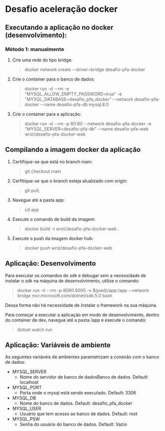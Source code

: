# Desafio aceleração docker

## Executando a aplicação no docker (desenvolvimento):

### Método 1: manualmente

1. Crie uma rede do tipo bridge:
    > docker network create --driver=bridge desafio-pfa-docker
2. Crie o container para o banco de dados:
    > docker run -d --rm -e "MYSQL_ALLOW_EMPTY_PASSWORD=true" -e "MYSQL_DATABASE=desafio_pfa_docker" --network desafio-pfa-docker --name desafio-pfa-db mysql:8.0
3. Crie o container para a aplicação:
    > docker run -d --rm -p 80:80 --network desafio-pfa-docker -e "MYSQL_SERVER=desafio-pfa-db" --name desafio-pfa-web wrst/desafio-pfa-docker-web

## Compilando a imagem docker da aplicação

1. Certifique-se que está no branch main:
    > git checkout main
2. Cerfitique-se que o branch esteja atualizado com origin:
    > git pull;
3. Navegue até a pasta app:
    > cd app
4. Execute o comando de build da imagem:
    > docker build -t wrst/desafio-pfa-docker-web .
5. Execute o push da imagem docker hub:
    > docker push wrst/desafio-pfa-docker-web

## Aplicação: Desenvolvimento

Para executar os comandos do sdk e debugar sem a necessidade de instalar o sdk na máquina de desenvolvimento, utilize o comando:

> docker run -it --rm -p 8080:5000 -v $(pwd)/app:/app --network bridge mcr.microsoft.com/dotnet/sdk:5.0 bash

Dessa forma não há necessidade de instalar o framework na sua máquina.

Para começar a executar a aplicação em modo de desenvolvimento, dentro do container de dev, navegue até a pasta /app e execute o comando:

> dotnet watch run

## Aplicação: Variáveis de ambiente

As seguintes variáveis de ambientes parametrizam a conexão com o banco de dados:

- MYSQL_SERVER
    - Nome do servidor de banco de dadosBanco de dados. Default: localhost
- MYSQL_PORT
    - Porta onde o mysql está sendo executado. Default: 3306
- MYSQL_DB
    - Nome do banco de dados. Default: desafio_pfa_docker
- MYSQL_USER
    - Usuário que tem acesso ao banco de dados. Default: root
- MYSQL_PSW
    - Senha do usuário do banco de dados. Default: Vazio
